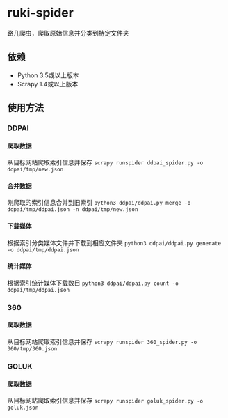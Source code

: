 # ruki-spider
路几爬虫，爬取原始信息并分类到特定文件夹

## 依赖
* Python 3.5或以上版本
* Scrapy 1.4或以上版本

## 使用方法
### DDPAI
#### 爬取数据
从目标网站爬取索引信息并保存 `scrapy runspider ddpai_spider.py -o ddpai/tmp/new.json`
#### 合并数据
刚爬取的索引信息合并到旧索引 `python3 ddpai/ddpai.py merge -o ddpai/tmp/ddpai.json -n ddpai/tmp/new.json`
#### 下载媒体
根据索引分类媒体文件并下载到相应文件夹 `python3 ddpai/ddpai.py generate -o ddpai/tmp/ddpai.json`
#### 统计媒体
根据索引统计媒体下载数目 `python3 ddpai/ddpai.py count -o ddpai/tmp/ddpai.json`

### 360
#### 爬取数据
从目标网站爬取索引信息并保存 `scrapy runspider 360_spider.py -o 360/tmp/360.json`

### GOLUK
#### 爬取数据
从目标网站爬取索引信息并保存 `scrapy runspider goluk_spider.py -o goluk.json`
